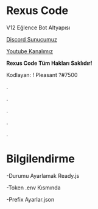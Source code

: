 # **Rexus Code**

V12 Eğlence Bot Altyapısı

[Discord Sunucumuz](https://discord.gg/tk4escKRvw)

[Youtube Kanalımız](https://youtube.com/channel/UCVo3BGEMNVPJZtjOozK-6JA)

**Rexus Code Tüm Hakları Saklıdır!**

Kodlayan: ! Pleasant ?#7500

.

.

.

.

.






# Bilgilendirme

-Durumu Ayarlamak Ready.js

-Token .env Kısmında

-Prefix Ayarlar.json
